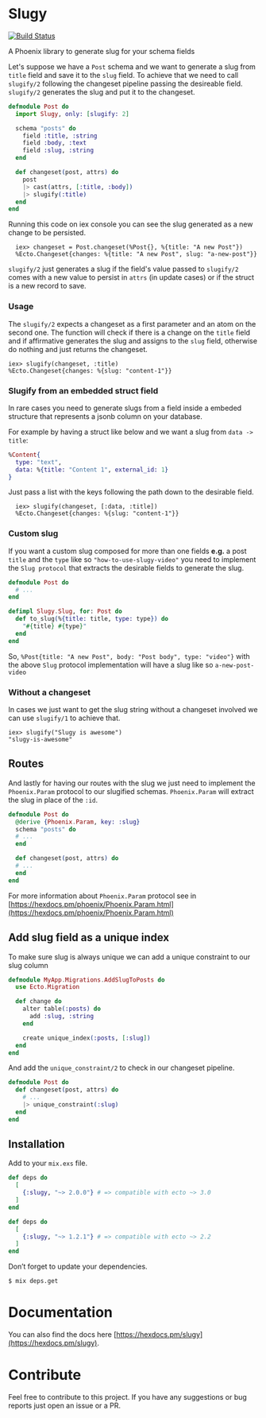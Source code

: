 # Slugy
[![Build Status](https://travis-ci.com/appprova/slugy.svg?branch=master)](https://travis-ci.com/appprova/slugy)

A Phoenix library to generate slug for your schema fields

Let's suppose we have a `Post` schema and we want to generate a slug from `title` field and save it to the `slug` field. To achieve that we need to call `slugify/2` following the changeset pipeline passing the desireable field. `slugify/2` generates the slug and put it to the changeset.

```elixir
defmodule Post do
  import Slugy, only: [slugify: 2]

  schema "posts" do
    field :title, :string
    field :body, :text
    field :slug, :string
  end

  def changeset(post, attrs) do
    post
    |> cast(attrs, [:title, :body])
    |> slugify(:title)
  end
end
```

Running this code on iex console you can see the slug generated as a new change to be persisted.

	  iex> changeset = Post.changeset(%Post{}, %{title: "A new Post"})
	  %Ecto.Changeset{changes: %{title: "A new Post", slug: "a-new-post"}}

`slugify/2` just generates a slug if the field's value passed to `slugify/2` comes with a new value to persist in `attrs` (in update cases) or if the struct is a new record to save.

### Usage

The `slugify/2` expects a changeset as a first parameter and an atom on the second one. The function will check if there is a change on the `title` field and if affirmative generates the slug and assigns to the `slug` field, otherwise do nothing and just returns the changeset.

	iex> slugify(changeset, :title)
	%Ecto.Changeset{changes: %{slug: "content-1"}}

### Slugify from an embedded struct field

In rare cases you need to generate slugs from a field inside a embeded structure that represents a jsonb column on your database.

For example by having a struct like below and we want a slug from `data -> title`:

```elixir
%Content{
  type: "text",
  data: %{title: "Content 1", external_id: 1}
}
```
Just pass a list with the keys following the path down to the desirable field.

      iex> slugify(changeset, [:data, :title])
      %Ecto.Changeset{changes: %{slug: "content-1"}}

### Custom slug

If you want a custom slug composed for more than one fields **e.g.** a post `title` and the `type` like so `"how-to-use-slugy-video"` you need to implement the `Slug protocol` that extracts the desirable fields to generate the slug.

```elixir
defmodule Post do
  # ...
end

defimpl Slugy.Slug, for: Post do
  def to_slug(%{title: title, type: type}) do
    "#{title} #{type}"
  end
end
```

So, `%Post{title: "A new Post", body: "Post body", type: "video"}` with the above `Slug` protocol implementation will have a slug like so `a-new-post-video`

### Without a changeset
In cases we just want to get the slug string without a changeset involved we can use
`slugify/1` to achieve that.

    iex> slugify("Slugy is awesome")
    "slugy-is-awesome"

## Routes

And lastly for having our routes with the slug we just need to implement the `Phoenix.Param` protocol to our slugified schemas. `Phoenix.Param` will extract the slug in place of the `:id`.

```elixir
defmodule Post do
  @derive {Phoenix.Param, key: :slug}
  schema "posts" do
  # ...
  end

  def changeset(post, attrs) do
  # ...
  end
end
```

For more information about `Phoenix.Param` protocol see in [https://hexdocs.pm/phoenix/Phoenix.Param.html](https://hexdocs.pm/phoenix/Phoenix.Param.html)

## Add slug field as a unique index

To make sure slug is always unique we can add a unique constraint to our
slug column

```elixir
defmodule MyApp.Migrations.AddSlugToPosts do
  use Ecto.Migration

  def change do
    alter table(:posts) do
      add :slug, :string
    end

    create unique_index(:posts, [:slug])
  end
end
```

And add the `unique_constraint/2` to check in our changeset pipeline.

```elixir
defmodule Post do
  def changeset(post, attrs) do
    # ...
    |> unique_constraint(:slug)
  end
end
```

## Installation

Add to your `mix.exs` file.

```elixir
def deps do
  [
    {:slugy, "~> 2.0.0"} # => compatible with ecto ~> 3.0
  ]
end
```

```elixir
def deps do
  [
    {:slugy, "~> 1.2.1"} # => compatible with ecto ~> 2.2
  ]
end
```

Don’t forget to update your dependencies.

```
$ mix deps.get
```

# Documentation

You can also find the docs here [https://hexdocs.pm/slugy](https://hexdocs.pm/slugy).

# Contribute

Feel free to contribute to this project. If you have any suggestions or bug reports just open an issue or a PR.
